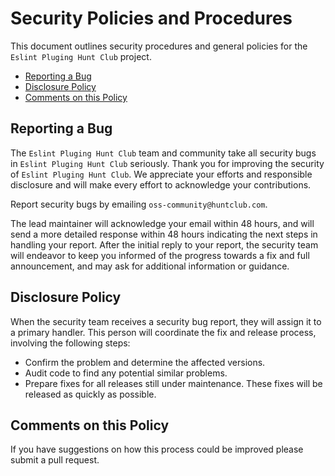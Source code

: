 # Security Policies and Procedures

This document outlines security procedures and general policies for the
`Eslint Pluging Hunt Club` project.

- [Reporting a Bug](#reporting-a-bug)
- [Disclosure Policy](#disclosure-policy)
- [Comments on this Policy](#comments-on-this-policy)

## Reporting a Bug

The `Eslint Pluging Hunt Club` team and community take all security bugs in
`Eslint Pluging Hunt Club` seriously. Thank you for improving the security of
`Eslint Pluging Hunt Club`. We appreciate your efforts and responsible
disclosure and will make every effort to acknowledge your contributions.

Report security bugs by emailing `oss-community@huntclub.com`.

The lead maintainer will acknowledge your email within 48 hours, and will send a
more detailed response within 48 hours indicating the next steps in handling
your report. After the initial reply to your report, the security team will
endeavor to keep you informed of the progress towards a fix and full
announcement, and may ask for additional information or guidance.

## Disclosure Policy

When the security team receives a security bug report, they will assign it to a
primary handler. This person will coordinate the fix and release process,
involving the following steps:

- Confirm the problem and determine the affected versions.
- Audit code to find any potential similar problems.
- Prepare fixes for all releases still under maintenance. These fixes will be
  released as quickly as possible.

## Comments on this Policy

If you have suggestions on how this process could be improved please submit a
pull request.
